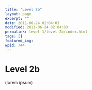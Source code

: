 ```yaml
---
title: "Level 2b"
layout: page
excerpt: ""
date: 2011-06-24 02:04:03
modified: 2011-06-24 02:04:03
permalink: level-1/level-2b/index.html
tags: []
featured_img: 
wpid: 744
---
```


# Level 2b

(lorem ipsum)